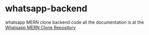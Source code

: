 # whatsapp-backend
whatsapp MERN clone backend code all the documentation is at the [Whatsapp MERN Clone Repository](https://github.com/cengizhankose/whatsapp-mern-clone) 
